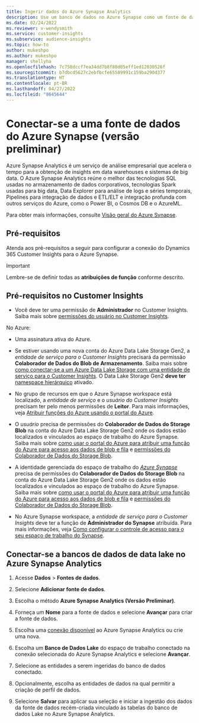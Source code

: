 ```yaml
---
title: Ingerir dados do Azure Synapse Analytics
description: Use um banco de dados no Azure Synapse como um fonte de dados no Dynamics 365 Customer Insights.
ms.date: 02/24/2022
ms.reviewer: v-wendysmith
ms.service: customer-insights
ms.subservice: audience-insights
ms.topic: how-to
author: mukeshpo
ms.author: mukeshpo
manager: shellyha
ms.openlocfilehash: 7c758dccf7ea34dd7b8f80d05eff1ed12030526f
ms.sourcegitcommit: b7dbcd5627c2ebfbcfe65589991c159ba290d377
ms.translationtype: HT
ms.contentlocale: pt-BR
ms.lasthandoff: 04/27/2022
ms.locfileid: "8645644"
---
```

# <a name="connect-an-azure-synapse-data-source-preview"></a>Conectar-se a uma fonte de dados do Azure Synapse (versão preliminar)

Azure Synapse Analytics é um serviço de análise empresarial que acelera o tempo para a obtenção de insights em data warehouses e sistemas de big data. O Azure Synapse Analytics reúne o melhor das tecnologias SQL usadas no armazenamento de dados corporativos, tecnologias Spark usadas para big data, Data Explorer para análise de logs e séries temporais, Pipelines para integração de dados e ETL/ELT e integração profunda com outros serviços do Azure, como o Power BI, o Cosmos DB e o AzureML.

Para obter mais informações, consulte [Visão geral do Azure Synapse](/azure/synapse-analytics/overview-what-is).

## <a name="prerequisites"></a>Pré-requisitos

Atenda aos pré-requisitos a seguir para configurar a conexão do Dynamics 365 Customer Insights para o Azure Synapse.

> [!IMPORTANT]
> Lembre-se de definir todas as **atribuições de função** conforme descrito.  

## <a name="prerequisites-in-customer-insights"></a>Pré-requisitos no Customer Insights

* Você deve ter uma permissão de **Administrador** no Customer Insights. Saiba mais sobre [permissões do usuário no Customer Insights](permissions.md#assign-roles-and-permissions).

No Azure: 

- Uma assinatura ativa do Azure.

- Se estiver usando uma nova conta do Azure Data Lake Storage Gen2, a *entidade de serviço para o Customer Insights* precisará da permissão **Colaborador de Dados do Blob de Armazenamento**. Saiba mais sobre [como conectar-se a um Azure Data Lake Storage com uma entidade de serviço para o Customer Insights](connect-service-principal.md). O Data Lake Storage Gen2 **deve ter** [namespace hierárquico](/azure/storage/blobs/data-lake-storage-namespace) ativado.

- No grupo de recursos em que o Azure Synapse workspace está localizado, a *entidade de serviço* e o *usuário do Customer Insights* precisam ter pelo menos permissões de **Leitor**. Para mais informações, veja [Atribuir funções do Azure usando o portal do Azure](/azure/role-based-access-control/role-assignments-portal).

- O *usuário* precisa de permissões do **Colaborador de Dados do Storage Blob** na conta do Azure Data Lake Storage Gen2 onde os dados estão localizados e vinculados ao espaço de trabalho do Azure Synapse. Saiba mais sobre [como usar o portal do Azure para atribuir uma função do Azure para acesso aos dados de blob e fila](/azure/storage/common/storage-auth-aad-rbac-portal) e [permissões do Colaborador de Dados do Storage Blob](/azure/role-based-access-control/built-in-roles#storage-blob-data-contributor).

- A identidade gerenciada do espaço de trabalho do *[Azure Synapse](/azure/synapse-analytics/security/synapse-workspace-managed-identity)* precisa de permissões do **Colaborador de Dados do Storage Blob** na conta do Azure Data Lake Storage Gen2 onde os dados estão localizados e vinculados ao espaço de trabalho do Azure Synapse. Saiba mais sobre [como usar o portal do Azure para atribuir uma função do Azure para acesso aos dados de blob e fila](/azure/storage/common/storage-auth-aad-rbac-portal) e [permissões do Colaborador de Dados do Storage Blob](/azure/role-based-access-control/built-in-roles#storage-blob-data-contributor).

- No Azure Synapse workspace, a *entidade de serviço para o Customer Insights* deve ter a função de **Administrador do Synapse** atribuída. Para mais informações, veja [Como configurar o controle de acesso para o seu espaço de trabalho do Synapse](/azure/synapse-analytics/security/how-to-set-up-access-control).

## <a name="connect-to-data-lake-databases-in-azure-synapse-analytics"></a>Conectar-se a bancos de dados de data lake no Azure Synapse Analytics

1. Acesse **Dados** > **Fontes de dados**.

1. Selecione **Adicionar fonte de dados**.

1. Escolha o método **Azure Synapse Analytics (Versão Preliminar)**.

1. Forneça um **Nome** para a fonte de dados e selecione **Avançar** para criar a fonte de dados. 

1. Escolha uma [conexão disponível](connections.md) ao Azure Synapse Analytics ou crie uma nova.

1. Escolha um **Banco de Dados Lake** do espaço de trabalho conectado na conexão selecionada do Azure Synapse Analytics e selecione **Avançar**.

1. Selecione as entidades a serem ingeridas do banco de dados conectado. 

1. Opcionalmente, escolha as entidades de dados na qual permitir a criação de perfil de dados. 

1. Selecione **Salvar** para aplicar sua seleção e iniciar a ingestão dos dados da fonte de dados recém-criada vinculado às tabelas do banco de dados Lake no Azure Synapse Analytics.
